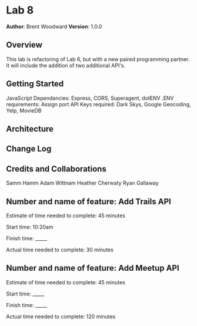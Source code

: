 # Lab 8

**Author**: Brent Woodward
**Version**: 1.0.0

## Overview
This lab is refactoring of Lab 6, but with a new paired programming partner. It will include the addition of two additional API's.

## Getting Started
JavaScript Dependancies: Express, CORS, Superagent, dotENV
.ENV requirements: Assign port
API Keys required: Dark Skys, Google Geocoding, Yelp, MovieDB

## Architecture

## Change Log

## Credits and Collaborations
Samm Hamm
Adam Wittnam
Heather Cherwaty
Ryan Gallaway


## Number and name of feature: Add Trails API

Estimate of time needed to complete: 45 minutes

Start time: 10:20am

Finish time: _____

Actual time needed to complete: 30 minutes


## Number and name of feature: Add Meetup API

Estimate of time needed to complete: 45 minutes

Start time: _____

Finish time: _____

Actual time needed to complete: 120 minutes

